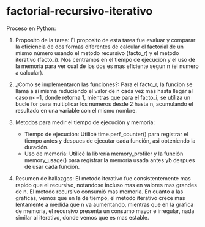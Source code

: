 # factorial-recursivo-iterativo

Proceso en Python:

1. Proposito de la tarea: El proposito de esta tarea fue evaluar y comparar la eficicncia de dos formas diferentes de calcular el factorial de un mismo número usando el metodo recursivo (facto_r) y el metodo iterativo (facto_i). Nos centramos en el tiempo de ejecucion y el uso de la memoria para ver cual de los dos es mas eficiente segun n (el numero a calcular).
   
2. ¿Como se implementaron las funciones?: Para el facto_r, la funcion se llama a si misma reduciendo el valor de n cada vez mas hasta llegar al caso n<=1, donde retorna 1, mientras que para el facto_i, se utiliza un bucle for para multiplicar los números desde 2 hasta n, acumulando el resultado en una variable con el mismo nombre.

3. Metodos para medir el tiempo de ejecución y memoria:
   - Tiempo de ejecución: Utilicé time.perf_counter() para registrar el tiempo antes y despues de ejecutar cada función, asi obteniendo la duración.
   - Uso de memoria: Utilicé la librería memory_profiler y la función memory_usage() para registrar la memoria usada antes yb despues de usar cada función.

4. Resumen de hallazgos: El metodo iterativo fue consistentemente mas rapido que el recursivo, notandose incluso mas en valores mas grandes de n. El metodo recursivo consumió mas memoria.
En cuanto a las graficas, vemos que en la de tiempo, el metodo iterativo crece mas lentamente a medida que n va aumentando, mientras que en la grafica de memoria, el recursivo presenta un consumo mayor e irregular, nada similar al iterativo, donde vemos que es mas estable.
